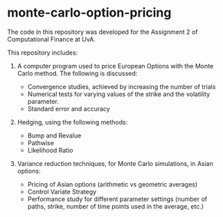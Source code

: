 # monte-carlo-option-pricing

The code in this repository was developed for the Assignment 2 of Computational Finance at UvA.

This repository includes:
1. A computer program used to price European Options with the Monte Carlo method. The following is discussed:
	- Convergence studies, achieved by increasing the number of trials
	- Numerical tests for varying values of the strike and the volatility parameter.
	- Standard error and accuracy

2. Hedging, using the following methods:
	- Bump and Revalue
	- Pathwise
	- Likelihood Ratio

3. Variance reduction techniques, for Monte Carlo simulations, in Asian options:
	- Pricing of Asian options (arithmetic vs geometric averages)
	- Control Variate Strategy
	- Performance study for different parameter settings (number of paths, strike, number of time points used in the average, etc.)
